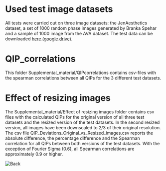 # Used test image datasets

All tests were carried out on three image datasets: the JenAesthetics dataset, a set of 1000 random phase images generated by Branka Spehar and a sample of 1000 image from the AVA dataset. The test data can be downloaded [here (google drive)](https://drive.google.com/file/d/1tytnRFS-PIBdKPJKdt7XODErUskEM-Z_/view?usp=sharing).



# QIP_correlations

This folder Supplemental_material/QIPcorrelations contains csv-files with the spearman correlations between all QIPs for the 3 different test datasets. 


# Effect of resizing images

The Supplemental_material/Effect of resizing images folder contains csv files with the calculated QIPs for the original version of all three test datasets and the resized version of the test datasets. In the second resized version, all images have been downscaled to 2/3 of their original resolution. The csv file QIP_Deviations_Original_vs_Resized_images.csv reports the absolute difference, the percentage difference and the Spearman correlation for all QIPs between both versions of the test datasets. With the exception of Fourier Sigma (0.6), all Spearman correlations are approximately 0.9 or higher.







![Back](https://github.com/RBartho/Aesthetics-Toolbox)
